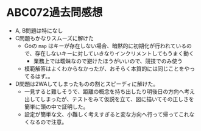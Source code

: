# ABC072過去問感想

- A, B問題は特になし
- C問題もかなりスムーズに解けた
    - Goの `map` はキーが存在しない場合、暗黙的に初期化が行われているので、存在しないキーに対していきなりインクリメントしてもうまく動く
        - 業務上では曖昧なので避けたほうがいいので、競技でのみ使う
    - 模範解答はよくわからなかったが、おそらく本質的には同じことをやってるはず。。
- D問題は2WAしてしまったものの割とスピーディに解けた。
    - 一見すると難しそうで、距離の概念を持ち出したり明後日の方向へ考え出してしまったが、テストをみて仮説を立て、図に描いてその正しさを簡単に頭の中で証明した。
    - 設定が簡単な文、小難しく考えすぎると変な方向へ行って帰ってこれなくなるので注意。
